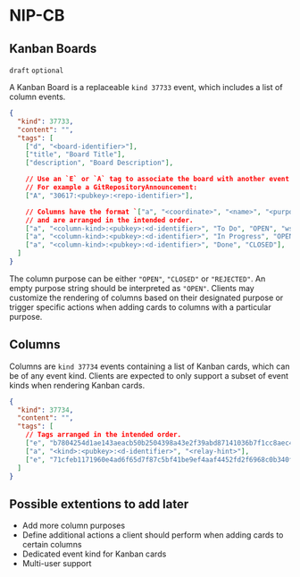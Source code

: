 NIP-CB
======

Kanban Boards
-------

`draft` `optional`

A Kanban Board is a replaceable `kind 37733` event, which includes a list of column events.

```json
{
  "kind": 37733,
  "content": "",
  "tags": [
    ["d", "<board-identifier>"],
    ["title", "Board Title"],
    ["description", "Board Description"],

    // Use an `E` or `A` tag to associate the board with another event. 
    // For example a GitRepositoryAnnouncement:
    ["A", "30617:<pubkey>:<repo-identifier>"],

    // Columns have the format `["a", "<coordinate>", "<name>", "<purpose>", "<optional-relay-hint>"]` 
    // and are arranged in the intended order. 
    ["a", "<column-kind>:<pubkey>:<d-identifier>", "To Do", "OPEN", "wss://relay.lol"],
    ["a", "<column-kind>:<pubkey>:<d-identifier>", "In Progress", "OPEN", ""],
    ["a", "<column-kind>:<pubkey>:<d-identifier>", "Done", "CLOSED"],
  ]
}
```

The column purpose can be either `"OPEN"`, `"CLOSED"` or `"REJECTED"`.
An empty purpose string should be interpreted as `"OPEN"`.
Clients may customize the rendering of columns based on their designated purpose 
or trigger specific actions when adding cards to columns with a particular purpose.

## Columns 

Columns are `kind 37734` events containing a list of Kanban cards, which can be of any event kind.
Clients are expected to only support a subset of event kinds when rendering Kanban cards.

```json
{
  "kind": 37734,
  "content": "",
  "tags": [
    // Tags arranged in the intended order.
    ["e", "b7804254d1ae143aeacb50b2504398a43e2f39abd87141036b7f1cc8aec4069e", "<relay-hint>"],
    ["a", "<kind>:<pubkey>:<d-identifier>", "<relay-hint>"],
    ["e", "71cfeb1171960e4ad6f65d7f87c5bf41be9ef4aaf4452fd2f6968c0b340f79d7", "<relay-hint>"],
  ]
}
```
  
## Possible extentions to add later

- Add more column purposes
- Define additional actions a client should perform when adding cards to certain columns 
- Dedicated event kind for Kanban cards
- Multi-user support

